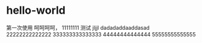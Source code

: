 # hello-world
第一次使用
呵呵呵呵，
11111111
测试
jljjl
dadadaddaaddasad
22222222222222
333333333333333
44444444444444
55555555555555
